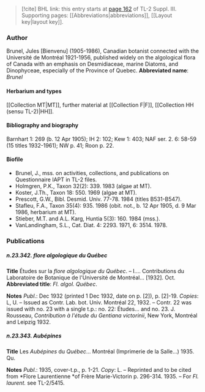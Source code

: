 > [!cite] BHL link: this entry starts at [page 162](https://www.biodiversitylibrary.org/page/33266469) of TL-2 Suppl. III.
> Supporting pages: [[Abbreviations|abbreviations]], [[Layout key|layout key]].

### Author

Brunel, Jules \[Bienvenu\] (1905-1986), Canadian botanist connected with the Université de Montréal 1921-1956, published widely on the algological flora of Canada with an emphasis on Desmidiaceae, marine Diatoms, and Dinophyceae, especially of the Province of Quebec. 
**Abbreviated name**: *Brunel*

#### Herbarium and types

[[Collection MT|MT]], further material at [[Collection F|F]], [[Collection HH (sensu TL-2)|HH]].

#### Bibliography and biography

Barnhart 1: 269 (b. 12 Apr 1905); IH 2: 102; Kew 1: 403; NAF ser. 2. 6: 58-59 (15 titles 1932-1961); NW p. 41; Roon p. 22.

#### Biofile

- Brunel, J., mss. on activities, collections, and publications on Questionnaire IAPT in TL-2 files.
- Holmgren, P.K., Taxon 32(2): 339. 1983 (algae at MT).
- Koster, J.Th., Taxon 18: 550. 1969 (algae at MT).
- Prescott, G.W., Bibl. Desmid. Univ. 77-78. 1984 (titles B531-B547).
- Stafleu, F.A., Taxon 35(4): 935. 1986 (obit. not., b. 12 Apr 1905, d. 9 Mar 1986, herbarium at MT).
- Stieber, M.T. and A.L. Karg, Huntia 5(3): 160. 1984 (mss.).
- VanLandingham, S.L., Cat. Diat. 4: 2293. 1971, 6: 3514. 1978.

### Publications

##### n.23.342. flore algologique du Québec

**Title**
Études sur la *flore algologique du Québec*. – I.... Contributions du Laboratoire de Botanique de l'Université de Montréal... \[1932\]. Oct.
**Abbreviated title**: *Fl. algol. Québec*.

**Notes**
*Publ*.: Dec 1932 (printed 1 Dec 1932, date on p. \[2\]), p. \[2\]-19. *Copies*: L, U. – Issued as Contr. Lab. bot. Univ. Montréal 22, 1932. – Contr. 22 was issued with no. 23 with a single t.p.: no. 22: Études... and no. 23. J. Rousseau, *Contribution à l'étude du Gentiana victorinii*, New York, Montréal and Leipzig 1932.

##### n.23.343. Aubépines

**Title**
Les *Aubépines* du *Québec*... Montréal (Imprimerie de la Salle...) 1935. Qu.

**Notes**
*Publ*.: 1935, cover-t.p., p. 1-21. *Copy*: L. – Reprinted and to be cited from *Flore Laurentienne *of Frère Marie-Victorin p. 296-314. 1935. – For *Fl. laurent.* see TL-2/5415.

